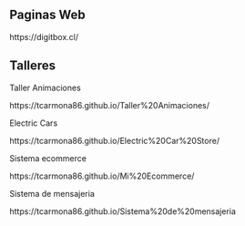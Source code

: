 <h2>Paginas Web</h2>

<p>https://digitbox.cl/</p>


<h2>Talleres</h2>

<p>Taller Animaciones</p>
<p>https://tcarmona86.github.io/Taller%20Animaciones/</p>


<p>Electric Cars<p>
<p>https://tcarmona86.github.io/Electric%20Car%20Store/</p>

<P>Sistema ecommerce<p>
<p>https://tcarmona86.github.io/Mi%20Ecommerce/</p>

<p>Sistema de mensajeria</p>
<p>https://tcarmona86.github.io/Sistema%20de%20mensajeria</p>
